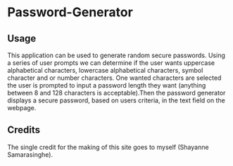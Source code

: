 # Password-Generator


## Usage 

This application can be used to generate random secure passwords. Using a series of user prompts we can determine if the user wants uppercase alphabetical characters, lowercase alphabetical characters, symbol character and or number characters. One wanted characters are selected the user is prompted to input a password length they want (anything between 8 and 128 characters is acceptable).Then the password generator displays a secure password, based on users criteria, in the text field on the webpage. 




## Credits

The single credit for the making of this site goes to myself (Shayanne Samarasinghe). 


